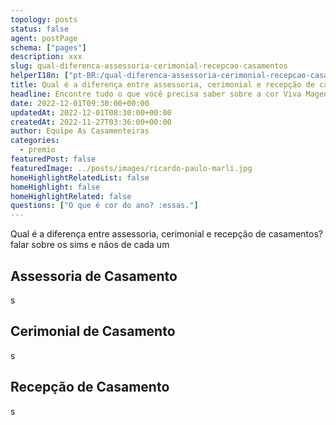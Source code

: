 ```yaml
---
topology: posts
status: false
agent: postPage
schema: ["pages"]
description: xxx
slug: qual-diferenca-assessoria-cerimonial-recepcao-casamentos
helperI18n: ["pt-BR:/qual-diferenca-assessoria-cerimonial-recepcao-casamentos/"]
title: Qual é a diferença entre assessoria, cerimonial e recepção de casamentos?
headline: Encontre tudo o que você precisa saber sobre a cor Viva Magenta, a cor do ano 2023.
date: 2022-12-01T09:30:00+00:00
updatedAt: 2022-12-01T08:30:00+00:00
createdAt: 2022-11-27T03:36:00+00:00
author: Equipe As Casamenteiras
categories:
  - premio
featuredPost: false
featuredImage: ../posts/images/ricardo-paulo-marli.jpg
homeHighlightRelatedList: false
homeHighlight: false
homeHighlightRelated: false
questions: ["O que é cor do ano? :essas."]
---
```


Qual é a diferença entre assessoria, cerimonial e recepção de casamentos?
falar sobre os sims e nãos de cada um

## Assessoria de Casamento

s

## Cerimonial de Casamento

s

## Recepção de Casamento

s
